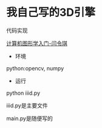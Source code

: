 # 我自己写的3D引擎

代码实现

[计算机图形学入门-闫令琪](https://www.bilibili.com/video/BV1X7411F744)


- 环境

python:opencv, numpy

- 运行

python iiid.py

iiid.py是主要文件

main.py是随便写的